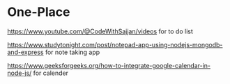 # One-Place

https://www.youtube.com/@CodeWithSajjan/videos for to do list 

https://www.studytonight.com/post/notepad-app-using-nodejs-mongodb-and-express for note taking app

https://www.geeksforgeeks.org/how-to-integrate-google-calendar-in-node-js/ for calender 
